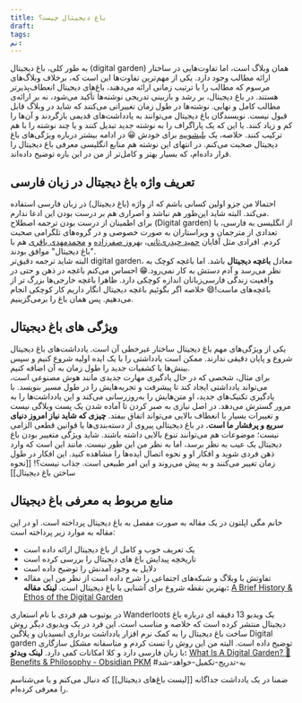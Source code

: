 ```yaml
---
title: باغ دیجیتال چیست؟
draft: 
tags: 
نم:
---
```

به طور کلی، باغ دیجیتال (digital garden) همان وبلاگ است، اما تفاوت‌هایی در ساختار ارائه مطالب وجود دارد.
یکی از مهم‌ترین تفاوت‌ها این است که، برخلاف وبلاگ‌های مرسوم که مطالب را با ترتیب زمانی ارائه می‌دهند، باغ‌های دیجیتال انعطاف‌پذیرتر هستند.
در باغ دیجیتال، بر رشد و بازبینی تدریجی نوشته‌ها تأکید می‌شود، نه بر ارائه‌ی مطالب کامل و نهایی. نوشته‌ها در طول زمان تغییراتی می‌کنند که شاید در وبلاگ قابل قبول نیست.
نویسندگان باغ دیجیتال می‌توانند به یادداشت‌های قدیمی بازگردند و آن‌ها را کم و زیاد کنند. یا این که یک پاراگراف را به نوشته جدید تبدیل کنند و یا چند نوشته را با هم ترکیب کنند. خلاصه، یک [بلبشوییه](https://abadis.ir/fatofa/%D8%A8%D9%84%D8%A8%D8%B4%D9%88/) برای خودش 😀 
در ادامه بیشتر درباره ویژگی‌های باغ دیجیتال صحبت می‌کنم. در انتهای این نوشته هم منابع انگلیسی معرفی باغ دیجیتال را قرار داده‌ام، که بسیار بهتر و کامل‌تر از من در این باره توضیح داده‌اند.
## تعریف واژه باغ دیجیتال در زبان فارسی
احتمالا من جزو اولین کسانی باشم که از واژه (باغ دیجیتال) در زبان فارسی استفاده می‌کند. البته شاید این‌طور هم نباشد و اصراری هم بر درست بودن این ادعا ندارم.  
برای اطمینان از درست بودن ترجمه اصطلاح (Digital garden) از انگلیسی به فارسی، با تعدادی از مترجمان و ویراستاران به صورت خصوصی و در گروه‌های تلگرامی صحبت کردم. افرادی مثل آقایان [حمید حیدری‌ثانی](https://heydarisani.ir/)، [بهروز صفرزاده](https://fa.wikipedia.org/wiki/%D8%A8%D9%87%D8%B1%D9%88%D8%B2_%D8%B5%D9%81%D8%B1%D8%B2%D8%A7%D8%AF%D9%87) و [محمدمهدی باقری](https://virastaran.net/author/bagheri/) هم با "باغ دیجیتال" موافق بودند.  
البته شاید ترجمه دقیق‌تر digital garden، معادل **باغچه دیجیتال** باشد. اما باغچه کوچک به نظر می‌رسد و آدم دستش به کار نمی‌رود.😁 احساس می‌کنم باغچه در ذهن و حتی در واقعیت زندگی فارسی‌زبانان اندازه کوچکی دارد. ظاهرا باغچه خارجی‌ها بزرگ تر از باغچه‌های ماست!😄 خلاصه اگر بگوئیم باغچه دیجیتال انگار داریم کار کوچکی انجام می‌دهیم. پس همان باغ را برمی‌گزینیم. 
## ویژگی های باغ دیجیتال
یکی از ویژگی‌های مهم باغ دیجیتال ساختار غیرخطی آن است. یادداشت‌های باغ دیجیتال شروع و پایان دقیقی ندارند. ممکن است یادداشتی را با یک ایده اولیه شروع کنیم و سپس بینش‌ها یا کشفیات جدید را طول زمان به آن اضافه کنیم.  
برای مثال، شخصی که در حال یادگیری مهارت جدیدی مانند هوش مصنوعی است، می‌تواند یادداشتی ایجاد کند تا پیشرفت و تجربه‌هایش را در طول مسیر بنویسد. با یادگیری تکنیک‌های جدید، او متن‌هایش را به‌روزرسانی می‌کند و این یادداشت‌ها را به مرور گسترش می‌دهد.
در اصل نیازی به صبر کردن تا آماده شدن یک پست وبلاگی نیست و تغییرات بسیار با انعطاف بالایی می‌تواند اتفاق بیفتد. **چیزی که شاید نیاز امروز دنیای سریع و پرفشار ما است.**
در باغ دیجیتالی پیروی از دسته‌بندی‌ها یا قوانین قطعی الزامی نیست؛ موضوعات هم می‌توانند تنوع بالایی داشته باشند. 
شاید ویژگی متغییر بودن باغ دیجیتال یک عیب به نظر برسد، اما به نظر من این طور نیست. مانند این است که وارد ذهن فردی شوید و افکار او و نحوه اتصال ایده‌ها را مشاهده کنید. این افکار در طول زمان تغییر می‌کنند و به پیش می‌روند و این امر طبیعی است. جذاب نیست؟!
[[نحوه ساختن باغ دیجیتال]] 
## منابع مربوط به معرفی باغ دیجیتال
خانم مگی اپلتون در یک مقاله به صورت مفصل به باغ دیجیتال پرداخته است. او در این مقاله به موارد زیر پرداخته است:
- یک تعریف خوب و کامل از باغ دیجیتال ارائه داده است
- تاریخچه پیدایش باغ های دیجیتال را بررسی کرده است
- دلایل به وجود آمدنش را توضیح داده است
- تفاوتش با وبلاگ و شبکه‌های اجتماعی را شرح داده است
از نظر من این مقاله بهترین نقطه شروع برای آشنایی با باغ دیجیتال است.
**لینک مقاله:** [A Brief History & Ethos of the Digital Garden](https://maggieappleton.com/garden-history)

در یوتیوب هم فردی با نام استعاری Wanderloots یک ویدیو 13 دقیقه ای درباره باغ دیجیتال منتشر کرده است که خلاصه و مناسب است. این فرد در یک ویدیوی دیگر روش ساخت باغ دیجیتال را به کمک نرم افزار یادداشت برداری ابسیدیان و پلاگین Digital garden توضیح داده است. البته من این روش را تست کردم و متاسفانه مشکل سازگاری با زبان فارسی دارد و کلا امکانات کمی دارد.
**لینک ویدئو:** [What Is A Digital Garden? 🌱 Benefits & Philosophy - Obsidian PKM](https://www.youtube.com/watch?v=en56OKg5hyc)
#به-تدریج-تکمیل-خواهد-شد 

ضمنا در یک یادداشت جداگانه [[لیست باغ‌های دیجیتال]] که دنبال می‌کنم و یا می‌شناسم را معرفی کرده‌ام.